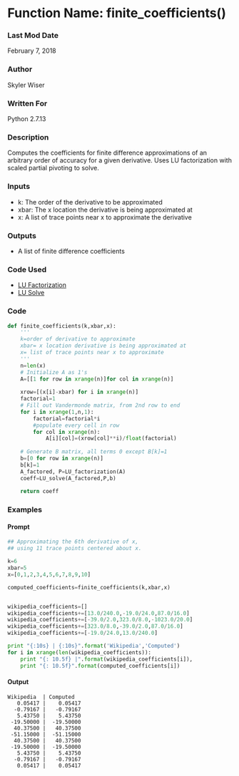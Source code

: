 # Function Name: finite_coefficients()

### Last Mod Date

February 7, 2018

### Author

Skyler Wiser

### Written For

Python 2.7.13

### Description

Computes the coefficients for finite difference approximations of an arbitrary order of accuracy for a given derivative. Uses LU factorization with scaled partial pivoting to solve.

### Inputs

* k: The order of the derivative to be approximated
* xbar: The x location the derivative is being approximated at
* x: A list of trace points near x to approximate the derivative

### Outputs

* A list of finite difference coefficients

### Code Used

* [LU Factorization](https://swiser.github.io/MATH5620/HW2/LU_factorization)
* [LU Solve](https://swiser.github.io/MATH5620/HW2/LU_solve)

### Code

```python
def finite_coefficients(k,xbar,x):
    '''
    k=order of derivative to approximate
    xbar= x location derivative is being approximated at
    x= list of trace points near x to approximate
    '''
    n=len(x)
    # Initialize A as 1's
    A=[[1 for row in xrange(n)]for col in xrange(n)]
    
    xrow=[(x[i]-xbar) for i in xrange(n)]
    factorial=1
    # Fill out Vandermonde matrix, from 2nd row to end
    for i in xrange(1,n,1):
        factorial=factorial*i
        #populate every cell in row
        for col in xrange(n):
            A[i][col]=(xrow[col]**i)/float(factorial)
    
    # Generate B matrix, all terms 0 except B[k]=1
    b=[0 for row in xrange(n)]
    b[k]=1
    A_factored, P=LU_factorization(A)
    coeff=LU_solve(A_factored,P,b)
    
    return coeff
```

### Examples
#### Prompt

```python
## Approximating the 6th derivative of x, 
## using 11 trace points centered about x.

k=6
xbar=5
x=[0,1,2,3,4,5,6,7,8,9,10]

computed_coefficients=finite_coefficients(k,xbar,x)


wikipedia_coefficients=[]
wikipedia_coefficients+=[13.0/240.0,-19.0/24.0,87.0/16.0]
wikipedia_coefficients+=[-39.0/2.0,323.0/8.0,-1023.0/20.0]
wikipedia_coefficients+=[323.0/8.0,-39.0/2.0,87.0/16.0]
wikipedia_coefficients+=[-19.0/24.0,13.0/240.0]

print "{:10s} | {:10s}".format('Wikipedia','Computed')
for i in xrange(len(wikipedia_coefficients)):
    print "{: 10.5f} |".format(wikipedia_coefficients[i]),
    print "{: 10.5f}".format(computed_coefficients[i])
```

#### Output

```
Wikipedia  | Computed  
   0.05417 |    0.05417
  -0.79167 |   -0.79167
   5.43750 |    5.43750
 -19.50000 |  -19.50000
  40.37500 |   40.37500
 -51.15000 |  -51.15000
  40.37500 |   40.37500
 -19.50000 |  -19.50000
   5.43750 |    5.43750
  -0.79167 |   -0.79167
   0.05417 |    0.05417
```
